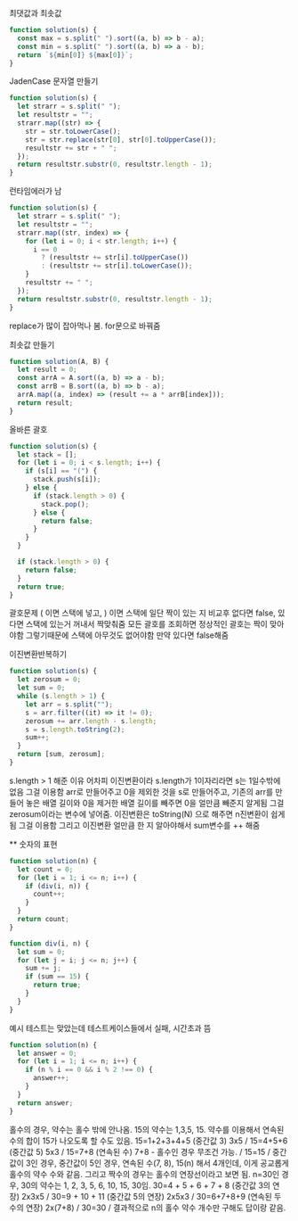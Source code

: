 최댓값과 최솟값

```javascript
function solution(s) {
  const max = s.split(" ").sort((a, b) => b - a);
  const min = s.split(" ").sort((a, b) => a - b);
  return `${min[0]} ${max[0]}`;
}
```

JadenCase 문자열 만들기

```javascript
function solution(s) {
  let strarr = s.split(" ");
  let resultstr = "";
  strarr.map((str) => {
    str = str.toLowerCase();
    str = str.replace(str[0], str[0].toUpperCase());
    resultstr += str + " ";
  });
  return resultstr.substr(0, resultstr.length - 1);
}
```

런타임에러가 남

```javascript
function solution(s) {
  let strarr = s.split(" ");
  let resultstr = "";
  strarr.map((str, index) => {
    for (let i = 0; i < str.length; i++) {
      i == 0
        ? (resultstr += str[i].toUpperCase())
        : (resultstr += str[i].toLowerCase());
    }
    resultstr += " ";
  });
  return resultstr.substr(0, resultstr.length - 1);
}
```

replace가 많이 잡아먹나 봄. for문으로 바꿔줌

최솟값 만들기

```javascript
function solution(A, B) {
  let result = 0;
  const arrA = A.sort((a, b) => a - b);
  const arrB = B.sort((a, b) => b - a);
  arrA.map((a, index) => (result += a * arrB[index]));
  return result;
}
```

올바른 괄호

```javascript
function solution(s) {
  let stack = [];
  for (let i = 0; i < s.length; i++) {
    if (s[i] == "(") {
      stack.push(s[i]);
    } else {
      if (stack.length > 0) {
        stack.pop();
      } else {
        return false;
      }
    }
  }

  if (stack.length > 0) {
    return false;
  }
  return true;
}
```

괄호문제 ( 이면 스택에 넣고, ) 이면 스택에 일단 짝이 있는 지 비교후 없다면 false, 있다면 스택에 있는거 꺼내서 짝맞춰줌
모든 괄호를 조회하면 정상적인 괄호는 짝이 맞아야함 그렇기때문에 스택에 아무것도 없어야함 만약 있다면 false해줌

이진변환반복하기

```javascript
function solution(s) {
  let zerosum = 0;
  let sum = 0;
  while (s.length > 1) {
    let arr = s.split("");
    s = arr.filter((it) => it != 0);
    zerosum += arr.length - s.length;
    s = s.length.toString(2);
    sum++;
  }
  return [sum, zerosum];
}
```

s.length > 1 해준 이유 어차피 이진변환이라 s.length가 1이자리라면 s는 1일수밖에 없음 그걸 이용함
arr로 만들어주고 0을 제외한 것을 s로 만들어주고, 기존의 arr를 만들어 놓은 배열 길이와 0을 제거한 배열 길이를 빼주면 0을 얼만큼 빼준지 알게됨 그걸 zerosum이라는 변수에 넣어줌. 이진변환은 toString(N) 으로 해주면 n진변환이 쉽게됨 그걸 이용함 그리고 이진변환 얼만큼 한 지 알아야해서 sum변수를 ++ 해줌

\*\* 숫자의 표현

```javascript
function solution(n) {
  let count = 0;
  for (let i = 1; i <= n; i++) {
    if (div(i, n)) {
      count++;
    }
  }
  return count;
}

function div(i, n) {
  let sum = 0;
  for (let j = i; j <= n; j++) {
    sum += j;
    if (sum == 15) {
      return true;
    }
  }
}
```

예시 테스트는 맞았는데 테스트케이스들에서 실패, 시간초과 뜸

```javascript
function solution(n) {
  let answer = 0;
  for (let i = 1; i <= n; i++) {
    if (n % i == 0 && i % 2 !== 0) {
      answer++;
    }
  }
  return answer;
}
```

홀수의 경우, 약수는 홀수 밖에 안나옴. 15의 약수는 1,3,5, 15. 약수를 이용해서 연속된 수의 합이 15가 나오도록 할 수도 있음. 15=1+2+3+4+5 (중간값 3) 3x5 / 15=4+5+6 (중간값 5) 5x3 / 15=7+8 (연속된 수) 7+8 - 홀수인 경우 무조건 가능. / 15=15 / 중간값이 3인 경우, 중간값이 5인 경우, 연속된 수(7, 8), 15(n) 해서 4개인데, 이게 공교롭게 홀수의 약수 수와 같음. 그리고 짝수의 경우는 홀수의 연장선이라고 보면 됨. n=30인 경우, 30의 약수는 1, 2, 3, 5, 6, 10, 15, 30임. 30=4 + 5 + 6 + 7 + 8 (중간값 3의 연장) 2x3x5 / 30=9 + 10 + 11 (중간값 5의 연장) 2x5x3 / 30=6+7+8+9 (연속된 두 수의 연장) 2x(7+8) / 30=30 / 결과적으로 n의 홀수 약수 개수만 구해도 답이랑 같음.
